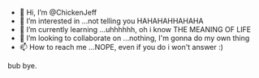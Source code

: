 - 👋 Hi, I’m @ChickenJeff
- 👀 I’m interested in ...not telling you HAHAHAHHAHAHA
- 🌱 I’m currently learning ...uhhhhhh, oh i know THE MEANING OF LIFE
- 💞️ I’m looking to collaborate on ...nothing, I'm gonna do my own thing
- 📫 How to reach me ...NOPE, even if you do i won't answer :)

<!---
ChickenJeff/ChickenJeff is a ✨ special ✨ repository because its `README.md` (this file) appears on your GitHub profile.
You can click the Preview link to take a look at your changes.
--->
bub bye.
